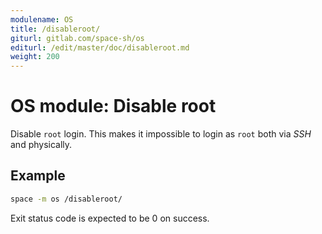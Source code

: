 ```yaml
---
modulename: OS
title: /disableroot/
giturl: gitlab.com/space-sh/os
editurl: /edit/master/doc/disableroot.md
weight: 200
---
```

# OS module: Disable root

Disable `root` login. This makes it impossible to login as `root` both via _SSH_ and physically.


## Example

```sh
space -m os /disableroot/
```

Exit status code is expected to be 0 on success.
